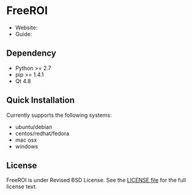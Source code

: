 FreeROI
=======

* Website: 
* Guide:

Dependency
----------
- Python >= 2.7
- pip >= 1.4.1
- Qt 4.8

Quick Installation
------------------
Currently supports the following systems:

* ubuntu/debian
* centos/redhat/fedora
* mac osx
* windows

License
-------
FreeROI is under Revised BSD License.
See the [LICENSE file](https://github.com/BNUCNL/FreeROI/blob/master/LICENSE) for the full license text.
